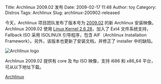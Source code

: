 Title: Archlinux 2009.02 发布
Date: 2009-02-17 11:48
Author: toy
Category: Distros
Tags: Archlinux
Slug: archlinux-200902-released

今天，Archlinux 项目团队发布了版本号为
[2009.02](http://www.archlinux.org/news/434/) 的新 Archlinux
安装映像。Archlinux 2009.02 使用 [Linux Kernel
2.6.28](http://linuxtoy.org/archives/linux-kernel-2628.html)，加入了
Ext4 文件系统支持，Fallback ISO 采用 ISOLINUX 引导程序，包含
AIF（Archlinux Installation
Framework）。另外，该版本也更新了安装文档，并修正了 installer 中的缺陷。

![Archlinux logo](http://i.linuxtoy.org/i/2008/03/archlinux-logo.png)

Archlinux 2009.02 提供有 core 及 ftp ISO 映像，支持 i686 和 x86\_64
平台，可从以下地址下载。

[Archlinux](http://www.archlinux.org/download/)
